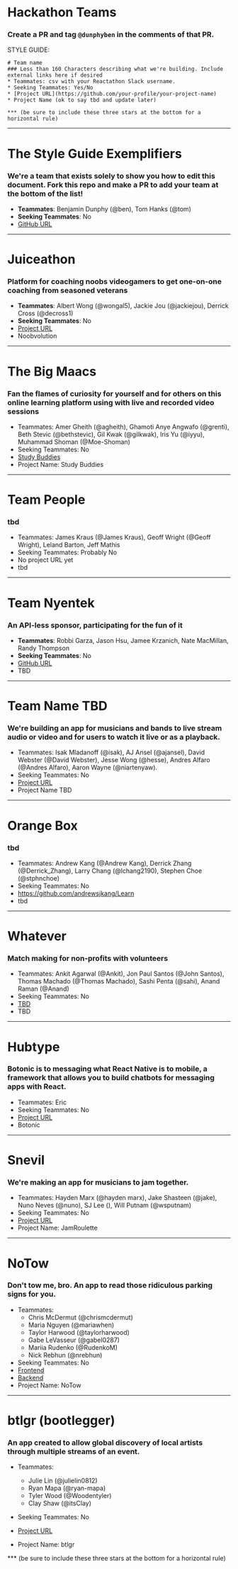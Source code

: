 # Hackathon Teams

### Create a PR and tag `@dunphyben` in the comments of that PR.

STYLE GUIDE:  

```
# Team name
### Less than 160 Characters describing what we're building. Include external links here if desired
* Teammates: csv with your Reactathon Slack username.
* Seeking Teammates: Yes/No
* [Project URL](https://github.com/your-profile/your-project-name)
* Project Name (ok to say tbd and update later)

*** (be sure to include these three stars at the bottom for a horizontal rule)
```

***

# The Style Guide Exemplifiers
### We're a team that exists solely to show you how to edit this document. Fork this repo and make a PR to add your team at the bottom of the list!
* **Teammates**: Benjamin Dunphy (@ben), Tom Hanks (@tom)
* **Seeking Teammates**: No
* [GitHub URL](https://github.com/your-profile/your-project-name)

***

# Juiceathon
### Platform for coaching noobs videogamers to get one-on-one coaching from seasoned veterans
* **Teammates**: Albert Wong (@wongal5), Jackie Jou (@jackiejou), Derrick Cross (@decross1)
* **Seeking Teammates**: No
* [Project URL](https://github.com/Juiceathon/Noobvolution)
* Noobvolution

*** 

# The Big Maacs
### Fan the flames of curiosity for yourself and for others on this online learning platform using with live and recorded video sessions
* Teammates: Amer Gheith (@agheith), Ghamoti Anye Angwafo (@grenti), Beth Stevic (@bethstevic), Gil Kwak (@gilkwak), Iris Yu (@iyyu), Muhammad Shoman (@Moe-Shoman)
* Seeking Teammates: No
* [Study Buddies](https://github.com/BigMaacs/studybuddies)
* Project Name: Study Buddies

***

# Team People
### tbd
* Teammates: James Kraus (@James Kraus), Geoff Wright (@Geoff Wright), Leland Barton, Jeff Mathis
* Seeking Teammates: Probably No
* No project URL yet
* tbd

***

# Team Nyentek
### An API-less sponsor, participating for the fun of it
* **Teammates**: Robbi Garza, Jason Hsu, Jamee Krzanich, Nate MacMillan, Randy Thompson
* **Seeking Teammates**: No
* [GitHub URL](https://github.com/Nyentek)
* TBD

***

# Team Name TBD
### We're building an app for musicians and bands to live stream audio or video and for users to watch it live or as a playback.
* Teammates: Isak Mladanoff (@isak), AJ Ansel (@ajansel), David Webster (@David Webster), Jesse Wong (@hesse), Andres Alfaro (@Andres Alfaro), Aaron Wayne (@niartenyaw).
* Seeking Teammates: No
* [Project URL](https://github.com/mladenoff/reactathon-2018)
* Project Name TBD

***

# Orange Box
### tbd
* Teammates: Andrew Kang (@Andrew Kang), Derrick Zhang (@Derrick_Zhang), Larry Chang (@lchang2190), Stephen Choe (@stphnchoe)
* Seeking Teammates: No
* https://github.com/andrewsjkang/Learn
* tbd

***

# Whatever
### Match making for non-profits with volunteers
* Teammates: Ankit Agarwal (@Ankit), Jon Paul Santos (@John Santos), Thomas Machado (@Thomas Machado), Sashi Penta (@sahi), Anand Raman (@Anand)
* Seeking Teammates: No
* [TBD](https://github.com/your-profile/your-project-name)
* TBD 

*** 

# Hubtype
### Botonic is to messaging what React Native is to mobile, a framework that allows you to build chatbots for messaging apps with React.
* Teammates: Eric
* Seeking Teammates: No
* [Project URL](https://github.com/hubtype/botonic)
* Botonic

***

# Snevil
### We're making an app for musicians to jam together.
* Teammates: Hayden Marx (@hayden marx), Jake Shasteen (@jake), Nuno Neves (@nuno), SJ Lee (), Will Putnam (@wsputnam)
* Seeking Teammates: No
* [Project URL](https://github.com/JamRoulette/JamRoulette)
* Project Name: JamRoulette

***

# NoTow
### Don't tow me, bro. An app to read those ridiculous parking signs for you.
* Teammates:
    - Chris McDermut (@chrismcdermut)
    - Maria Nguyen (@mariawhen)
    - Taylor Harwood (@taylorharwood)
    - Gabe LeVasseur (@gabel0287)
    - Mariia Rudenko (@RudenkoM)
    - Nick Rebhun (@nrebhun)
* Seeking Teammates: No
* [Frontend](https://github.com/saf-scb/reactathon-client)
* [Backend](https://github.com/saf-scb/reactathon-api)
* Project Name: NoTow

***

# btlgr (bootlegger)
### An app created to allow global discovery of local artists through multiple streams of an event.
* Teammates:
    - Julie Lin (@julielin0812)
    - Ryan Mapa (@ryan-mapa)
    - Tyler Wood (@Woodentyler)
    - Clay Shaw (@itsClay)

* Seeking Teammates: No
* [Project URL](https://github.com/julielin0812/reactathon2018-btlgr/)
* Project Name: btlgr

*** (be sure to include these three stars at the bottom for a horizontal rule)
